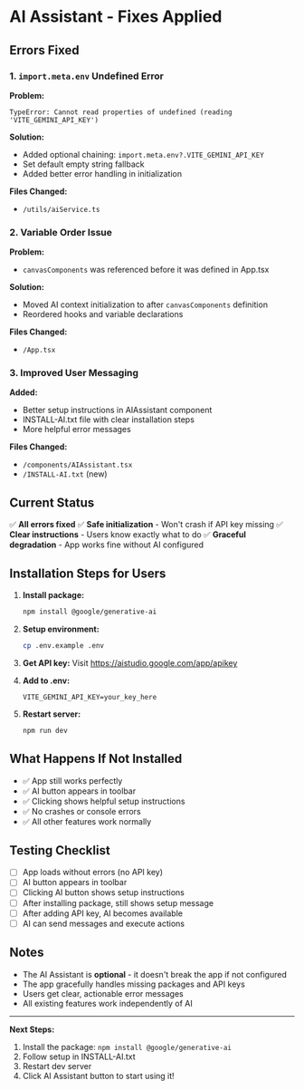# AI Assistant - Fixes Applied

## Errors Fixed

### 1. `import.meta.env` Undefined Error

**Problem:**
```
TypeError: Cannot read properties of undefined (reading 'VITE_GEMINI_API_KEY')
```

**Solution:**
- Added optional chaining: `import.meta.env?.VITE_GEMINI_API_KEY`
- Set default empty string fallback
- Added better error handling in initialization

**Files Changed:**
- `/utils/aiService.ts`

### 2. Variable Order Issue

**Problem:**
- `canvasComponents` was referenced before it was defined in App.tsx

**Solution:**
- Moved AI context initialization to after `canvasComponents` definition
- Reordered hooks and variable declarations

**Files Changed:**
- `/App.tsx`

### 3. Improved User Messaging

**Added:**
- Better setup instructions in AIAssistant component
- INSTALL-AI.txt file with clear installation steps
- More helpful error messages

**Files Changed:**
- `/components/AIAssistant.tsx`
- `/INSTALL-AI.txt` (new)

## Current Status

✅ **All errors fixed**
✅ **Safe initialization** - Won't crash if API key missing
✅ **Clear instructions** - Users know exactly what to do
✅ **Graceful degradation** - App works fine without AI configured

## Installation Steps for Users

1. **Install package:**
   ```bash
   npm install @google/generative-ai
   ```

2. **Setup environment:**
   ```bash
   cp .env.example .env
   ```

3. **Get API key:**
   Visit https://aistudio.google.com/app/apikey

4. **Add to .env:**
   ```
   VITE_GEMINI_API_KEY=your_key_here
   ```

5. **Restart server:**
   ```bash
   npm run dev
   ```

## What Happens If Not Installed

- ✅ App still works perfectly
- ✅ AI button appears in toolbar
- ✅ Clicking shows helpful setup instructions
- ✅ No crashes or console errors
- ✅ All other features work normally

## Testing Checklist

- [ ] App loads without errors (no API key)
- [ ] AI button appears in toolbar
- [ ] Clicking AI button shows setup instructions
- [ ] After installing package, still shows setup message
- [ ] After adding API key, AI becomes available
- [ ] AI can send messages and execute actions

## Notes

- The AI Assistant is **optional** - it doesn't break the app if not configured
- The app gracefully handles missing packages and API keys
- Users get clear, actionable error messages
- All existing features work independently of AI

---

**Next Steps:**
1. Install the package: `npm install @google/generative-ai`
2. Follow setup in INSTALL-AI.txt
3. Restart dev server
4. Click AI Assistant button to start using it!
